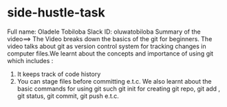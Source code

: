 # side-hustle-task
Full name: Oladele Tobiloba
Slack ID: oluwatobiloba
Summary of the video==>
The Video breaks down the basics of the git for beginners. The video talks about git as version control system for tracking changes in computer files.We learnt about 
the concepts and importance of using git which includes :
1. It keeps track of code history 
2. You can stage files before committing 
e.t.c.
We also learnt about the basic commands for using git such git init for creating git repo, git add , git status, git commit, git push e.t.c.
